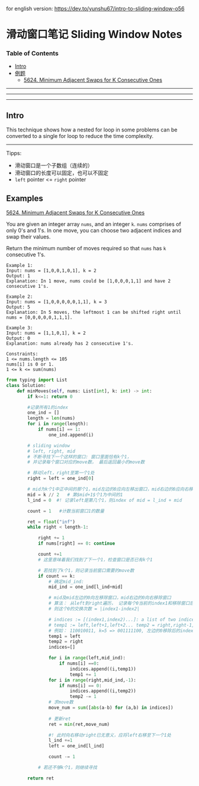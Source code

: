 for english version: https://dev.to/yunshu67/intro-to-sliding-window-o56

# 滑动窗口笔记 Sliding Window Notes

### Table of Contents

- [Intro](#intro)
- [例题](#Examples)
  - [5624. Minimum Adjacent Swaps for K Consecutive Ones](#exa1)

---

---

---

## Intro

This technique shows how a nested for loop in some problems can be converted to a single for loop to reduce the time complexity.

------

Tipps:

- 滑动窗口是一个子数组（连续的）
- 滑动窗口的长度可以固定，也可以不固定
- `left` pointer <= `right` pointer



## Examples

<a id ="exa1" href ="https://leetcode-cn.com/problems/minimum-adjacent-swaps-for-k-consecutive-ones/">5624. Minimum Adjacent Swaps for K Consecutive Ones</a>

You are given an integer array `nums`, and an integer `k`. `nums` comprises of only 0's and 1's. In one move, you can choose two adjacent indices and swap their values.

Return the minimum number of moves required so that `nums` has `k` consecutive 1's.

``` 
Example 1:
Input: nums = [1,0,0,1,0,1], k = 2
Output: 1
Explanation: In 1 move, nums could be [1,0,0,0,1,1] and have 2 consecutive 1's.

Example 2:
Input: nums = [1,0,0,0,0,0,1,1], k = 3
Output: 5
Explanation: In 5 moves, the leftmost 1 can be shifted right until nums = [0,0,0,0,0,1,1,1].

Example 3:
Input: nums = [1,1,0,1], k = 2
Output: 0
Explanation: nums already has 2 consecutive 1's.

Constraints:
1 <= nums.length <= 105
nums[i] is 0 or 1.
1 <= k <= sum(nums)
```

```python
from typing import List
class Solution:
    def minMoves(self, nums: List[int], k: int) -> int:
        if k<=1: return 0

        #记录所有1的index
        one_ind = []
        length = len(nums)
        for i in range(length):
            if nums[i] == 1:
                one_ind.append(i)

        # sliding window
        # left, right, mid
        # 不断寻找下一个这样的窗口: 窗口里面恰有k个1，
        # 并记录每个窗口对应的move数， 最后返回最小的move数

        # 移动left，right至第一个1处
        right = left = one_ind[0]

        # mid为k个1中正中间的那个1，mid左边的0应向左移出窗口，mid右边的0应向右移出窗口
        mid = k // 2   # 第$mid+1$个1为中间的1
        l_ind = 0  #! 记录left是第几个1，则index of mid = l_ind + mid 

        count = 1   #计数当前窗口1的数量

        ret = float("inf")
        while right < length-1:

            right += 1
            if nums[right] == 0: continue

            count +=1
            # 这里意味着我们找到了下一个1，检查窗口是否已有k个1

            # 若找到了k个1，则记录当前窗口需要的move数
            if count == k:
                # 确定mid_ind:
                mid_ind = one_ind[l_ind+mid]

                # mid及mid左边的0向左移除窗口，mid右边的0向右移除窗口
                # 算法： 从left到right遍历， 记录每个0当前的index1和移除窗口后的index2，
                # 则这个0的交换次数 = |index1-index2|

                # indices := [(index1,index2)...]: a list of two indices of each 0
                # temp1 := left,left+1,left+2... temp2 = right,right-1,right-2
                # 例如： 110010011, k=5 => 001111100, 左边的0移除后的index为0,1;右边的为7,8
                temp1 = left
                temp2 = right
                indices=[]

                for i in range(left,mid_ind):
                    if nums[i] ==0:
                        indices.append((i,temp1))
                        temp1 += 1
                for i in range(right,mid_ind,-1):
                    if nums[i] == 0:
                        indices.append((i,temp2))
                        temp2 -= 1
                # 求move数
                move_num = sum([abs(a-b) for (a,b) in indices])
                
                # 更新ret
                ret = min(ret,move_num)

                #! 此时向右移动right已无意义，应将left右移至下一个1处
                l_ind +=1
                left = one_ind[l_ind]

                count -= 1

            # 若还不够k个1，则继续寻找

        return ret
```

